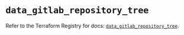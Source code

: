 # `data_gitlab_repository_tree`

Refer to the Terraform Registry for docs: [`data_gitlab_repository_tree`](https://registry.terraform.io/providers/gitlabhq/gitlab/17.4.0/docs/data-sources/repository_tree).
